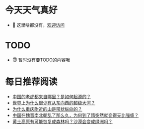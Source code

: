 # 今天天气真好
- 👋 这里啥都没有，[欢迎访问](https://zhangfeng-ola.github.io/)
<!---
- 👀 I’m interested in ...
- 🌱 I’m currently learning ...
- 💞️ I’m looking to collaborate on ...
- 📫 How to reach me ...
- 😇 I'm doing something ...

--->

# TODO 
- 😇 暂时没有要TODO的内容哦

<!---
zhangfeng-ola/zhangfeng-ola is a ✨ special ✨ repository because its `README.md` (this file) appears on your GitHub profile.
You can click the Preview link to take a look at your changes.
--->

# 每日推荐阅读
<!-- BLOG-POST-LIST:START -->
- [中国的老虎都来自哪里？是如何起源的？](https://daily.zhihu.com/story/9762368)
- [世界上为什么很少有从东向西的超级大河？](https://daily.zhihu.com/story/9762339)
- [为什么重庆附近的山是带状纵向的？](https://daily.zhihu.com/story/9762347)
- [中国在魏晋南北朝乱了那么久，为何到了隋突然就变得无比强盛？](https://daily.zhihu.com/story/9762356)
- [黄土高原有可能恢复成森林吗？沙漠会变成绿洲吗？](https://daily.zhihu.com/story/9762407)
<!-- BLOG-POST-LIST:END -->
